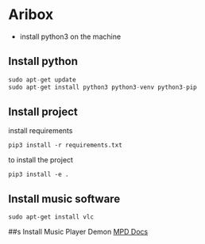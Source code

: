 # Aribox

- install python3 on the machine

## Install python
```python
sudo apt-get update
sudo apt-get install python3 python3-venv python3-pip
```

## Install project

install requirements

```shell
pip3 install -r requirements.txt
```

to install the project
```shell 
pip3 install -e .
```

## Install music software
```shell
sudo apt-get install vlc
```

##s Install Music Player Demon
[MPD Docs](https://mpd.readthedocs.io/en/latest/user.html)